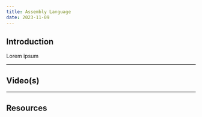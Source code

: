 ```yaml
---
title: Assembly Language
date: 2023-11-09
---
```

## Introduction

Lorem ipsum

---
## Video(s)



---
## Resources
